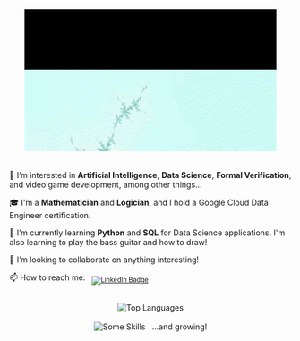 <div id="header" align="center">
  <img src="gifromgit.gif" width="450">
</div>
<br />

👀 I’m interested in **Artificial Intelligence**, **Data Science**, **Formal Verification**, and video game development, among other things...

🎓 I'm a **Mathematician** and **Logician**, and I hold a Google Cloud Data Engineer certification.

🌱 I’m currently learning **Python** and **SQL** for Data Science applications. I'm also learning to play the bass guitar and how to draw!

💞️ I’m looking to collaborate on anything interesting!

📫 How to reach me: &nbsp; <sub>
  <a href="https://www.linkedin.com/in/lucas-uzias-acevedo/"> <img src="https://img.shields.io/badge/LinkedIn-blue?style=for-the-badge&logo=linkedin&logoColor=white" alt="LinkedIn Badge" /> 
  </a> </sub>
  
 <br />
 
<!---- o añadir &hide_progress=true para quitar porcentajes!
--->
<div align="center">
  <img src="https://github-readme-stats.vercel.app/api/top-langs/?username=LucUAce&layout=compact&theme=vision-friendly-dark" alt="Top Languages">
</div>

 <br />

<div align="center">
  <img src="https://skillicons.dev/icons?i=c,cpp,docker,firebase,fortran,gcp,jenkins,kubernetes,latex,mysql,py,r&theme=dark" alt="Some Skills"> &nbsp; ...and growing!
</div>

